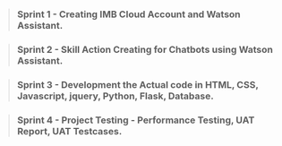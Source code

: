 
> <h3>Sprint 1 - Creating IMB Cloud Account and Watson Assistant.</h3>

> <h3>Sprint 2 - Skill Action Creating for Chatbots using Watson Assistant.</h3>

><h3> Sprint 3 - Development the Actual code in HTML, CSS, Javascript, jquery, Python, Flask, Database.</h3>

> <h3>Sprint 4 - Project Testing - Performance Testing, UAT Report, UAT Testcases.</h3>
